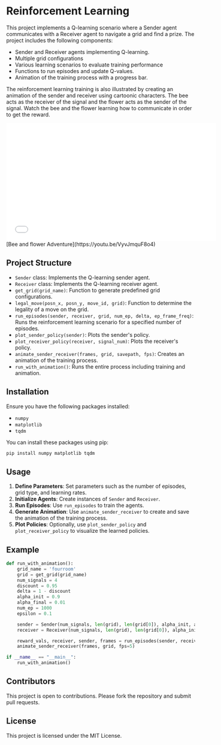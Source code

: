 
# Reinforcement Learning

This project implements a Q-learning scenario where a Sender agent communicates with a Receiver agent to navigate a grid and find a prize. The project includes the following components:

- Sender and Receiver agents implementing Q-learning.
- Multiple grid configurations
- Various learning scenarios to evaluate training performance
- Functions to run episodes and update Q-values.
- Animation of the training process with a progress bar.

The reinforcement learning training is also illustrated by creating an animation of the sender and receiver using cartoonic characters. The bee acts as the receiver of the signal and the flower acts as the sender of the signal. Watch the bee and the flower learning how to communicate in order to get the reward.

<iframe width="560" height="315" src="(https://youtu.be/VyvJmquF8o4)" frameborder="0" allow="accelerometer; autoplay; clipboard-write; encrypted-media; gyroscope; picture-in-picture" allowfullscreen></iframe>
[Bee and flower Adventure](https://youtu.be/VyvJmquF8o4)

## Project Structure

- `Sender` class: Implements the Q-learning sender agent.
- `Receiver` class: Implements the Q-learning receiver agent.
- `get_grid(grid_name)`: Function to generate predefined grid configurations.
- `legal_move(posn_x, posn_y, move_id, grid)`: Function to determine the legality of a move on the grid.
- `run_episodes(sender, receiver, grid, num_ep, delta, ep_frame_freq)`: Runs the reinforcement learning scenario for a specified number of episodes.
- `plot_sender_policy(sender)`: Plots the sender's policy.
- `plot_receiver_policy(receiver, signal_num)`: Plots the receiver's policy.
- `animate_sender_receiver(frames, grid, savepath, fps)`: Creates an animation of the training process.
- `run_with_animation()`: Runs the entire process including training and animation.

## Installation

Ensure you have the following packages installed:

- `numpy`
- `matplotlib`
- `tqdm`

You can install these packages using pip:

```bash
pip install numpy matplotlib tqdm
```

## Usage

1. **Define Parameters**: Set parameters such as the number of episodes, grid type, and learning rates.
2. **Initialize Agents**: Create instances of `Sender` and `Receiver`.
3. **Run Episodes**: Use `run_episodes` to train the agents.
4. **Generate Animation**: Use `animate_sender_receiver` to create and save the animation of the training process.
5. **Plot Policies**: Optionally, use `plot_sender_policy` and `plot_receiver_policy` to visualize the learned policies.

## Example

```python
def run_with_animation():
    grid_name = 'fourroom'
    grid = get_grid(grid_name)
    num_signals = 4
    discount = 0.95
    delta = 1 - discount
    alpha_init = 0.9
    alpha_final = 0.01
    num_ep = 1000
    epsilon = 0.1

    sender = Sender(num_signals, len(grid), len(grid[0]), alpha_init, alpha_final, num_ep, epsilon, discount)
    receiver = Receiver(num_signals, len(grid), len(grid[0]), alpha_init, alpha_final, num_ep, epsilon, discount)

    reward_vals, receiver, sender, frames = run_episodes(sender, receiver, grid, num_ep, delta, ep_frame_freq=100)
    animate_sender_receiver(frames, grid, fps=5)

if __name__ == "__main__":
    run_with_animation()
```

## Contributors

This project is open to contributions. Please fork the repository and submit pull requests.

## License

This project is licensed under the MIT License.
